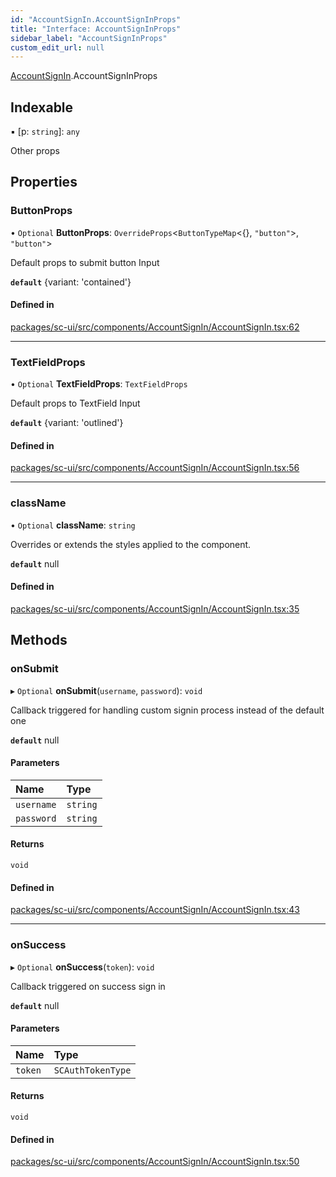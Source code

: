 ```yaml
---
id: "AccountSignIn.AccountSignInProps"
title: "Interface: AccountSignInProps"
sidebar_label: "AccountSignInProps"
custom_edit_url: null
---
```


[AccountSignIn](../modules/AccountSignIn.md).AccountSignInProps

## Indexable

▪ [p: `string`]: `any`

Other props

## Properties

### ButtonProps

• `Optional` **ButtonProps**: `OverrideProps`<`ButtonTypeMap`<{}, ``"button"``\>, ``"button"``\>

Default props to submit button Input

**`default`** {variant: 'contained'}

#### Defined in

[packages/sc-ui/src/components/AccountSignIn/AccountSignIn.tsx:62](https://github.com/selfcommunity/community-ui/blob/1eb776a/packages/sc-ui/src/components/AccountSignIn/AccountSignIn.tsx#L62)

___

### TextFieldProps

• `Optional` **TextFieldProps**: `TextFieldProps`

Default props to TextField Input

**`default`** {variant: 'outlined'}

#### Defined in

[packages/sc-ui/src/components/AccountSignIn/AccountSignIn.tsx:56](https://github.com/selfcommunity/community-ui/blob/1eb776a/packages/sc-ui/src/components/AccountSignIn/AccountSignIn.tsx#L56)

___

### className

• `Optional` **className**: `string`

Overrides or extends the styles applied to the component.

**`default`** null

#### Defined in

[packages/sc-ui/src/components/AccountSignIn/AccountSignIn.tsx:35](https://github.com/selfcommunity/community-ui/blob/1eb776a/packages/sc-ui/src/components/AccountSignIn/AccountSignIn.tsx#L35)

## Methods

### onSubmit

▸ `Optional` **onSubmit**(`username`, `password`): `void`

Callback triggered for handling custom signin process instead of the default one

**`default`** null

#### Parameters

| Name | Type |
| :------ | :------ |
| `username` | `string` |
| `password` | `string` |

#### Returns

`void`

#### Defined in

[packages/sc-ui/src/components/AccountSignIn/AccountSignIn.tsx:43](https://github.com/selfcommunity/community-ui/blob/1eb776a/packages/sc-ui/src/components/AccountSignIn/AccountSignIn.tsx#L43)

___

### onSuccess

▸ `Optional` **onSuccess**(`token`): `void`

Callback triggered on success sign in

**`default`** null

#### Parameters

| Name | Type |
| :------ | :------ |
| `token` | `SCAuthTokenType` |

#### Returns

`void`

#### Defined in

[packages/sc-ui/src/components/AccountSignIn/AccountSignIn.tsx:50](https://github.com/selfcommunity/community-ui/blob/1eb776a/packages/sc-ui/src/components/AccountSignIn/AccountSignIn.tsx#L50)
